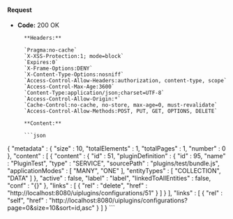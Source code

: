 #### Request

* **Code:** 200 OK

        **Headers:**

        `Pragma:no-cache`
        `X-XSS-Protection:1; mode=block`
        `Expires:0`
        `X-Frame-Options:DENY`
        `X-Content-Type-Options:nosniff`
        `Access-Control-Allow-Headers:authorization, content-type, scope`
        `Access-Control-Max-Age:3600`
        `Content-Type:application/json;charset=UTF-8`
        `Access-Control-Allow-Origin:*`
        `Cache-Control:no-cache, no-store, max-age=0, must-revalidate`
        `Access-Control-Allow-Methods:POST, PUT, GET, OPTIONS, DELETE`

        **Content:**

        ```json
    
{
  "metadata" : {
    "size" : 10,
    "totalElements" : 1,
    "totalPages" : 1,
    "number" : 0
  },
  "content" : [ {
    "content" : {
      "id" : 51,
      "pluginDefinition" : {
        "id" : 95,
        "name" : "PluginTest",
        "type" : "SERVICE",
        "sourcePath" : "plugins/test/bundle.js",
        "applicationModes" : [ "MANY", "ONE" ],
        "entityTypes" : [ "COLLECTION", "DATA" ]
      },
      "active" : false,
      "label" : "label",
      "linkedToAllEntities" : false,
      "conf" : "{}"
    },
    "links" : [ {
      "rel" : "delete",
      "href" : "http://localhost:8080/uiplugins/configurations/51"
    } ]
  } ],
  "links" : [ {
    "rel" : "self",
    "href" : "http://localhost:8080/uiplugins/configurations?page=0&size=10&sort=id,asc"
  } ]
}
        ```
